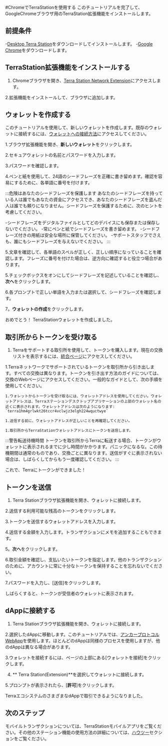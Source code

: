 #ChromeでTerraStationを使用する
このチュートリアルを完了して、GoogleChromeブラウザ用のTerraStation拡張機能をインストールします。

## 前提条件

-[Desktop Terra Station](/ja/Tutorials/Get-started/Terra-Station-desktop.md)をダウンロードしてインストールします。
-[Google Chrome](https://www.google.com/chrome/)をダウンロードします。

## TerraStation拡張機能をインストールする

1. Chromeブラウザを開き、[Terra Station Network Extension](https://chrome.google.com/webstore/detail/terra-station/aiifbnbfobpmeekipheeijimdpnlpgpp)にアクセスします。

2.拡張機能をインストールして、ブラウザに追加します。

## ウォレットを作成する

このチュートリアルを使用して、新しいウォレットを作成します。既存のウォレットに接続するには、[ウォレットへの接続方法](/ja/How-to/Terra-Station/Wallet.md#connect-to-a-wallet-using-a-private-key)にアクセスしてください。

1.ブラウザ拡張機能を開き、**新しいウォレット**をクリックします。

2.セキュアウォレットの名前とパスワードを入力します。

3.パスワードを確認します。

4.ペンと紙を使用して、24語のシードフレーズを正確に書き留めます。確認を容易にするために、各単語に番号を付けます。

:::危険はあなたのシードフレーズを保護します
あなたのシードフレーズを持っている人は誰でもあなたの資金にアクセスでき、あなたのシードフレーズを盗んだ人は誰でも頼りになりません。シードフレーズを保護するために、次のヒントを考慮してください。

-シードフレーズをデジタルファイルとしてどのデバイスにも保存または保存しないでください。
-常にペンと紙でシードフレーズを書き留めます。
-シードフレーズ付きの用紙は安全な場所に保管してください。
-サポートスタッフでさえも、誰にもシードフレーズを与えないでください。
:::

5.文章を確認して、各単語のスペルが正しく、正しい順序になっていることを確認します。フレーズに番号を付けた場合は、逆方向に確認すると役立つ場合があります。

5.チェックボックスをオンにしてシードフレーズを記述していることを確認し、**次へ**をクリックします。

6.各プロンプトで正しい単語を入力または選択して、シードフレーズを確認します。

7。**ウォレットの作成**をクリックします。

おめでとう！ TerraStationウォレットを作成しました。

## 取引所からトークンを受け取る

1. Terraをサポートする取引所を使用して、トークンを購入します。現在の交換リストを表示するには、[統合ページ](/ja/Reference/integers.html#exchanges)にアクセスしてください。

1.Terraネットワークでサポートされているトークンを取引所から引き出します。すべての交換は異なります。トークンを引き出す方法のガイドについては、交換のWebページにアクセスしてください。一般的なガイドとして、次の手順を使用してください。

    1.ウォレットからトークンを受け取るには、ウォレットアドレスを使用してください。ウォレットアドレスは、Terraステーションデスクトップアプリケーションの上部のウォレット名の近くに表示されます。ウォレットアドレスは次のようになります: `terra1hm4grlwkt26tccr4vclwjz3elgh224wquctwye`

    1.送信する前に、ウォレットアドレスが正しいことを再確認してください。

    1.取引所からTerraStationウォレットアドレスにトークンを送信します。

:::警告転送待機時間
トークンを取引所からTerraに転送する場合、トークンがウォレットに表示されるまでに少し時間がかかります。パニックになるな。この待機期間は通常のものであり、交換ごとに異なります。送信がすぐに表示されない場合は、しばらくしてからもう一度確認してください。
:::

これで、Terraにトークンができました！

## トークンを送信

1. Terra Stationブラウザ拡張機能を開き、ウォレットに接続します。

2.送信する利用可能な残高のトークンをクリックします。

3.トークンを送信するウォレットアドレスを入力します。

4.送信する金額を入力します。トランザクションにメモを追加することもできます。

5。**次へ**をクリックします。

6.取引金額を確認し、支払いたいトークンを指定します。他のトランザクションのために、アカウントに常に十分なトークンを保持することを忘れないでください。

7.パスワードを入力し、[送信]をクリックします。

しばらくすると、トークンが受信者のウォレットに表示されます。

## dAppに接続する

1. Terra Stationブラウザ拡張機能を開き、ウォレットに接続します。

2.選択したdAppに移動します。このチュートリアルでは、[アンカープロトコルWebApp](https://app.anchorprotocol.com/)を使用します。ほとんどのdAppは同様のプロセスを使用しますが、他のdAppは異なる場合があります。

3.ウォレットを接続するには、ページの上部にある[ウォレットを接続]をクリックします。

4. ** Terra Station(Extension)**を選択してウォレットに接続します。

5.プロンプトが表示されたら、[**許可**]をクリックします。

TerraエコシステムのさまざまなdAppで取引できるようになりました。

## 次のステップ

モバイルトランザクションについては、TerraStationモバイルアプリをご覧ください。その他のステーション機能の使用方法の詳細については、[ハウツー](/ja/How-to/Terra-Station)セクションをご覧ください。 